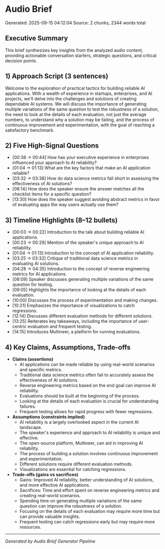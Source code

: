 # Audio Brief

Generated: 2025-09-15 04:12:04
Source: 2 chunks, 2344 words total

## Executive Summary

This brief synthesizes key insights from the analyzed audio content, providing actionable conversation starters, strategic questions, and critical decision points.

## 1) Approach Script (3 sentences)
Welcome to the exploration of practical tactics for building reliable AI applications. With a wealth of experience in startups, enterprises, and AI projects, we'll delve into the challenges and solutions of creating dependable AI systems. We will discuss the importance of generating multiple variations of the same question to test the robustness of a solution, the need to look at the details of each evaluation, not just the average numbers, to understand why a solution may be failing, and the process of continuous improvement and experimentation, with the goal of reaching a satisfactory benchmark.

## 2) Five High-Signal Questions
- [00:38 -> 00:44] How has your executive experience in enterprises influenced your approach to AI reliability?
- [01:04 -> 01:13] What are the key factors that make an AI application reliable?
- [03:32 -> 03:38] How do data science metrics fall short in assessing the effectiveness of AI solutions?
- [08:14] How does the speaker ensure the answer matches all the checklist items for a specific question?
- [13:30] How does the speaker suggest avoiding abstract metrics in favor of evaluating apps the way users actually use them?

## 3) Timeline Highlights (8–12 bullets)
- [00:03 -> 00:22] Introduction to the talk about building reliable AI applications.
- [00:23 -> 00:29] Mention of the speaker's unique approach to AI reliability.
- [01:04 -> 01:13] Introduction to the concept of AI application reliability.
- [03:25 -> 03:32] Critique of traditional data science metrics in evaluating AI solutions.
- [04:28 -> 04:35] Introduction to the concept of reverse engineering metrics for AI applications.
- [08:09] Speaker discusses generating multiple variations of the same question for testing.
- [09:05] Highlights the importance of looking at the details of each evaluation.
- [10:00] Discusses the process of experimentation and making changes.
- [10:21] Emphasizes the importance of visualizations to catch regressions.
- [12:14] Discusses different evaluation methods for different solutions.
- [13:25] Reiterates key takeaways, including the importance of user-centric evaluation and frequent testing.
- [14:15] Introduces Multineer, a platform for running evaluations.

## 4) Key Claims, Assumptions, Trade-offs
- **Claims (assertions)**
  - AI applications can be made reliable by using real-world scenarios and specific metrics.
  - Traditional data science metrics often fail to accurately assess the effectiveness of AI solutions.
  - Reverse engineering metrics based on the end goal can improve AI reliability.
  - Evaluations should be built at the beginning of the process.
  - Looking at the details of each evaluation is crucial for understanding failures.
  - Frequent testing allows for rapid progress with fewer regressions.
- **Assumptions (constraints implied)**
  - AI reliability is a largely overlooked aspect in the current AI landscape.
  - The speaker's experience and approach to AI reliability is unique and effective.
  - The open-source platform, Multineer, can aid in improving AI reliability.
  - The process of building a solution involves continuous improvement and experimentation.
  - Different solutions require different evaluation methods.
  - Visualizations are essential for catching regressions.
- **Trade-offs (gains vs sacrifices)**
  - Gains: Improved AI reliability, better understanding of AI solutions, and more effective AI applications.
  - Sacrifices: Time and effort spent on reverse engineering metrics and creating real-world scenarios.
  - Spending time on generating multiple variations of the same question can improve the robustness of a solution.
  - Focusing on the details of each evaluation may require more time but can provide valuable insights.
  - Frequent testing can catch regressions early but may require more resources.

---

*Generated by Audio Brief Generator Pipeline*
